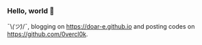 ### Hello, world 👋

¯\\_(ツ)_/¯, blogging on https://doar-e.github.io and posting codes on https://github.com/0vercl0k.
